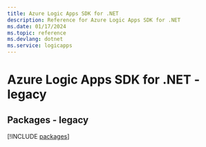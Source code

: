 ```yaml
---
title: Azure Logic Apps SDK for .NET
description: Reference for Azure Logic Apps SDK for .NET
ms.date: 01/17/2024
ms.topic: reference
ms.devlang: dotnet
ms.service: logicapps
---
```

# Azure Logic Apps SDK for .NET - legacy
## Packages - legacy
[!INCLUDE [packages](logic-apps-index.md)]